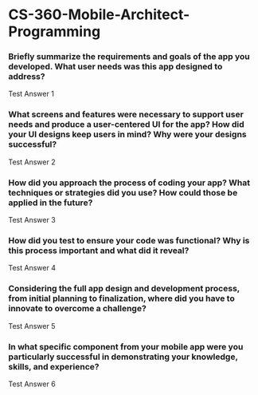 # CS-360-Mobile-Architect-Programming


### Briefly summarize the requirements and goals of the app you developed. What user needs was this app designed to address?

Test Answer 1

### What screens and features were necessary to support user needs and produce a user-centered UI for the app? How did your UI designs keep users in mind? Why were your designs successful?

Test Answer 2

### How did you approach the process of coding your app? What techniques or strategies did you use? How could those be applied in the future?

Test Answer 3

### How did you test to ensure your code was functional? Why is this process important and what did it reveal?

Test Answer 4

### Considering the full app design and development process, from initial planning to finalization, where did you have to innovate to overcome a challenge?

Test Answer 5

### In what specific component from your mobile app were you particularly successful in demonstrating your knowledge, skills, and experience?

Test Answer 6
